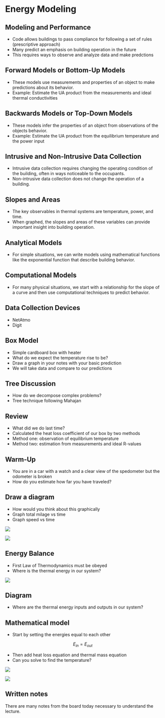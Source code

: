 # Energy Modeling

## Modeling and Performance

- Code allows buildings to pass compliance for following a set of rules (prescriptive approach)
- Many predict an emphasis on building operation in the future
- This requires ways to observe and analyze data and make predctions

## Forward Models or Bottom-Up Models

- These models use measurements and properties of an object to make predictions about its behavior.
- Example: Estimate the UA product from the measurements and ideal thermal conductivities

## Backwards Models or Top-Down Models

- These models infer the properties of an object from observations of the objects behavior.
- Example: Estimate the UA product from the equilibrium temperature and the power input

## Intrusive and Non-Intrusive Data Collection

- Intrusive data collection requires changing the operating condition of the building, often in ways noticeable to the occupants.
- Non-intrusive data collection does not change the operation of a building.

## Slopes and Areas

- The key observables in thermal systems are temperature, power, and time.
- When graphed, the slopes and areas of these variables can provide important insight into building operation.

## Analytical Models

- For simple situations, we can write models using mathematical functions like the exponential function that describe building behavior.

## Computational Models

- For many physical situations, we start with a relationship for the slope of a curve and then use computational techniques to predict behavior.


## Data Collection Devices

- NetAtmo
- Digit

## Box Model

- Simple cardboard box with heater
- What do we expect the temperature rise to be?
- Draw a graph in your notes with your basic prediction
- We will take data and compare to our predictions


## Tree Discussion

- How do we decompose complex problems?
- Tree technique following Mahajan

## Review

- What did we do last time?
- Calculated the heat loss coefficient of our box by two methods
- Method one: observation of equilibrium temperature
- Method two: estimation from measurements and ideal R-values

## Warm-Up

- You are in a car with a watch and a clear view of the spedometer but
    the odometer is broken
- How do you estimate how far you have traveled?

## Draw a diagram

- How would you think about this graphically
- Graph total milage vs time
- Graph speed vs time

![](./figures/speed-distance.jpg)

![](./figures/distance-difference.jpg)

## Energy Balance

- First Law of Thermodynamics must be obeyed
- Where is the thermal energy in our system?

![](./figures/energy-balance.jpg)

## Diagram

- Where are the thermal energy inputs and outputs in our system?

## Mathematical model

- Start by setting the energies equal to each other

$$ E_{in} = E_{out} $$

- Then add heat loss equation and thermal mass equation
- Can you solve to find the temperature?

![](./figures/difference-equations.jpg)

![](./figures/temperature-rise.png)


## Written notes

There are many notes from the board today necessary to understand the
lecture.

